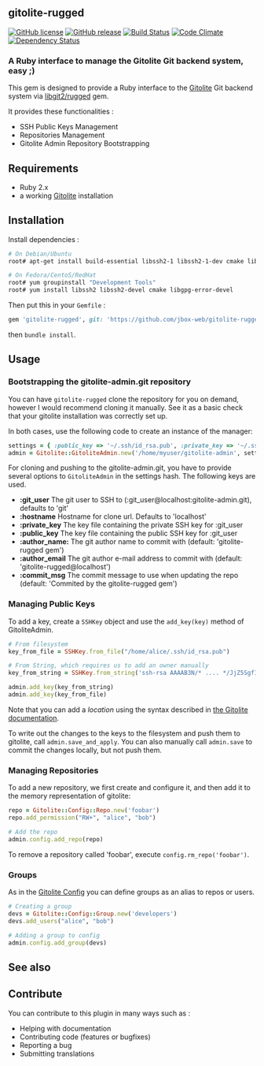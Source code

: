 ## gitolite-rugged

[![GitHub license](https://img.shields.io/github/license/jbox-web/gitolite-rugged.svg)](https://github.com/jbox-web/gitolite-rugged/blob/devel/LICENSE)
[![GitHub release](https://img.shields.io/github/release/jbox-web/gitolite-rugged.svg)](https://github.com/jbox-web/gitolite-rugged/releases/latest)
[![Build Status](https://travis-ci.org/jbox-web/gitolite-rugged.svg?branch=devel)](https://travis-ci.org/jbox-web/gitolite-rugged)
[![Code Climate](https://codeclimate.com/github/jbox-web/gitolite-rugged/badges/gpa.svg)](https://codeclimate.com/github/jbox-web/gitolite-rugged)
[![Dependency Status](https://gemnasium.com/jbox-web/gitolite-rugged.svg)](https://gemnasium.com/jbox-web/gitolite-rugged)

### A Ruby interface to manage the Gitolite Git backend system, easy ;)

This gem is designed to provide a Ruby interface to the [Gitolite](https://github.com/sitaramc/gitolite) Git backend system via [libgit2/rugged](https://github.com/libgit2/rugged) gem.

It provides these functionalities :

* SSH Public Keys Management
* Repositories Management
* Gitolite Admin Repository Bootstrapping

## Requirements

* Ruby 2.x
* a working [Gitolite](https://github.com/sitaramc/gitolite) installation

## Installation

Install dependencies :

```sh
# On Debian/Ubuntu
root# apt-get install build-essential libssh2-1 libssh2-1-dev cmake libgpg-error-dev

# On Fedora/CentoS/RedHat
root# yum groupinstall "Development Tools"
root# yum install libssh2 libssh2-devel cmake libgpg-error-devel
```

Then put this in your ```Gemfile``` :

```ruby
gem 'gitolite-rugged', git: 'https://github.com/jbox-web/gitolite-rugged.git', tag: '1.2.0'
```

then `bundle install`.

## Usage

### Bootstrapping the gitolite-admin.git repository

You can have `gitolite-rugged` clone the repository for you on demand, however I would recommend cloning it manually.
See it as a basic check that your gitolite installation was correctly set up.

In both cases, use the following code to create an instance of the manager:

```ruby
settings = { :public_key => '~/.ssh/id_rsa.pub', :private_key => '~/.ssh/id_rsa' }
admin = Gitolite::GitoliteAdmin.new('/home/myuser/gitolite-admin', settings)
```

For cloning and pushing to the gitolite-admin.git, you have to provide several options to `GitoliteAdmin` in the settings hash. The following keys are used.

* **:git_user** The git user to SSH to (:git_user@localhost:gitolite-admin.git), defaults to 'git'
* **:hostname** Hostname for clone url. Defaults to 'localhost'
* **:private_key** The key file containing the private SSH key for :git_user
* **:public_key** The key file containing the public SSH key for :git_user
* **:author_name:** The git author name to commit with (default: 'gitolite-rugged gem')
* **:author_email** The git author e-mail address to commit with (default: 'gitolite-rugged@localhost')
* **:commit_msg** The commit message to use when updating the repo (default: 'Commited by the gitolite-rugged gem')

### Managing Public Keys

To add a key, create a `SSHKey` object and use the `add_key(key)` method of GitoliteAdmin.

```ruby
# From filesystem
key_from_file = SSHKey.from_file("/home/alice/.ssh/id_rsa.pub")

# From String, which requires us to add an owner manually
key_from_string = SSHKey.from_string('ssh-rsa AAAAB3N/* .... */JjZ5SgfIKab bob@localhost', 'bob')

admin.add_key(key_from_string)
admin.add_key(key_from_file)
```

Note that you can add a *location* using the syntax described in [the Gitolite documentation](http://gitolite.com/gitolite/users.html#old-style-multi-keys).

To write out the changes to the keys to the filesystem and push them to gitolite, call `admin.save_and_apply`.
You can also manually call `admin.save` to commit the changes locally, but not push them.


### Managing Repositories

To add a new repository, we first create and configure it, and then add it to the memory representation of gitolite:

```ruby
repo = Gitolite::Config::Repo.new('foobar')
repo.add_permission("RW+", "alice", "bob")

# Add the repo
admin.config.add_repo(repo)
```

To remove a repository called 'foobar', execute `config.rm_repo('foobar')`.


### Groups

As in the [Gitolite Config](http://gitolite.com/gitolite/groups.html) you can define groups as an alias to repos or users.

```ruby
# Creating a group
devs = Gitolite::Config::Group.new('developers')
devs.add_users("alice", "bob")

# Adding a group to config
admin.config.add_group(devs)
```

## See also


## Contribute

You can contribute to this plugin in many ways such as :
* Helping with documentation
* Contributing code (features or bugfixes)
* Reporting a bug
* Submitting translations
